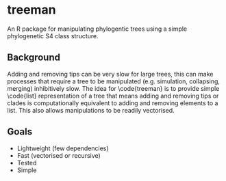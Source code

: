 # treeman

An R package for manipulating phylogentic trees using a simple phylogenetic S4 class structure.

## Background

Adding and removing tips can be very slow for large trees, this can make processes
that require a tree to be manipulated (e.g. simulation, collapsing, merging) inhibitively
slow. The idea for \code{treeman} is to provide simple \code{list} representation of a
tree that means adding and removing tips or clades is computationally equivalent to
adding and removing elements to a list. This also allows manipulations to be readily vectorised.

## Goals

* Lightweight (few dependencies)
* Fast (vectorised or recursive)
* Tested
* Simple